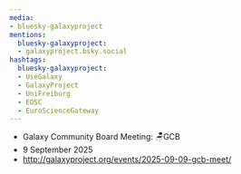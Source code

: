 ```yaml
---
media:
- bluesky-galaxyproject
mentions:
  bluesky-galaxyproject:
  - galaxyproject.bsky.social
hashtags:
  bluesky-galaxyproject:
  - UseGalaxy
  - GalaxyProject
  - UniFreiburg
  - EOSC
  - EuroScienceGateway
---
```

- Galaxy Community Board Meeting: 🪑GCB
- 9 September 2025
- http://galaxyproject.org/events/2025-09-09-gcb-meet/